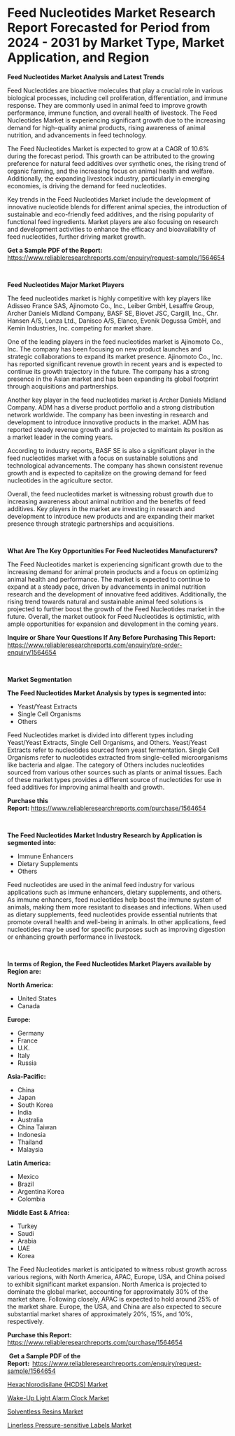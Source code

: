 <p><h1>Feed Nucleotides Market Research Report Forecasted for Period from 2024 -  2031 by Market Type, Market Application, and Region</h1></p><p><strong>Feed Nucleotides Market Analysis and Latest Trends</strong></p>
<p><p>Feed Nucleotides are bioactive molecules that play a crucial role in various biological processes, including cell proliferation, differentiation, and immune response. They are commonly used in animal feed to improve growth performance, immune function, and overall health of livestock. The Feed Nucleotides Market is experiencing significant growth due to the increasing demand for high-quality animal products, rising awareness of animal nutrition, and advancements in feed technology.</p><p>The Feed Nucleotides Market is expected to grow at a CAGR of 10.6% during the forecast period. This growth can be attributed to the growing preference for natural feed additives over synthetic ones, the rising trend of organic farming, and the increasing focus on animal health and welfare. Additionally, the expanding livestock industry, particularly in emerging economies, is driving the demand for feed nucleotides.</p><p>Key trends in the Feed Nucleotides Market include the development of innovative nucleotide blends for different animal species, the introduction of sustainable and eco-friendly feed additives, and the rising popularity of functional feed ingredients. Market players are also focusing on research and development activities to enhance the efficacy and bioavailability of feed nucleotides, further driving market growth.</p></p>
<p><strong>Get a Sample PDF of the Report:&nbsp;</strong> <a href="https://www.reliableresearchreports.com/enquiry/request-sample/1564654">https://www.reliableresearchreports.com/enquiry/request-sample/1564654</a></p>
<p>&nbsp;</p>
<p><strong>Feed Nucleotides Major Market Players</strong></p>
<p><p>The feed nucleotides market is highly competitive with key players like Adisseo France SAS, Ajinomoto Co., Inc., Leiber GmbH, Lesaffre Group, Archer Daniels Midland Company, BASF SE, Biovet JSC, Cargill, Inc., Chr. Hansen A/S, Lonza Ltd., Danisco A/S, Elanco, Evonik Degussa GmbH, and Kemin Industries, Inc. competing for market share.</p><p>One of the leading players in the feed nucleotides market is Ajinomoto Co., Inc. The company has been focusing on new product launches and strategic collaborations to expand its market presence. Ajinomoto Co., Inc. has reported significant revenue growth in recent years and is expected to continue its growth trajectory in the future. The company has a strong presence in the Asian market and has been expanding its global footprint through acquisitions and partnerships.</p><p>Another key player in the feed nucleotides market is Archer Daniels Midland Company. ADM has a diverse product portfolio and a strong distribution network worldwide. The company has been investing in research and development to introduce innovative products in the market. ADM has reported steady revenue growth and is projected to maintain its position as a market leader in the coming years.</p><p>According to industry reports, BASF SE is also a significant player in the feed nucleotides market with a focus on sustainable solutions and technological advancements. The company has shown consistent revenue growth and is expected to capitalize on the growing demand for feed nucleotides in the agriculture sector.</p><p>Overall, the feed nucleotides market is witnessing robust growth due to increasing awareness about animal nutrition and the benefits of feed additives. Key players in the market are investing in research and development to introduce new products and are expanding their market presence through strategic partnerships and acquisitions.</p></p>
<p>&nbsp;</p>
<p><strong>What Are The Key Opportunities For Feed Nucleotides Manufacturers?</strong></p>
<p><p>The Feed Nucleotides market is experiencing significant growth due to the increasing demand for animal protein products and a focus on optimizing animal health and performance. The market is expected to continue to expand at a steady pace, driven by advancements in animal nutrition research and the development of innovative feed additives. Additionally, the rising trend towards natural and sustainable animal feed solutions is projected to further boost the growth of the Feed Nucleotides market in the future. Overall, the market outlook for Feed Nucleotides is optimistic, with ample opportunities for expansion and development in the coming years.</p></p>
<p><strong>Inquire or Share Your Questions If Any Before Purchasing This Report:</strong> <a href="https://www.reliableresearchreports.com/enquiry/pre-order-enquiry/1564654">https://www.reliableresearchreports.com/enquiry/pre-order-enquiry/1564654</a></p>
<p>&nbsp;</p>
<p><strong>Market Segmentation</strong></p>
<p><strong>The Feed Nucleotides Market Analysis by types is segmented into:</strong></p>
<p><ul><li>Yeast/Yeast Extracts</li><li>Single Cell Organisms</li><li>Others</li></ul></p>
<p><p>Feed Nucleotides market is divided into different types including Yeast/Yeast Extracts, Single Cell Organisms, and Others. Yeast/Yeast Extracts refer to nucleotides sourced from yeast fermentation. Single Cell Organisms refer to nucleotides extracted from single-celled microorganisms like bacteria and algae. The category of Others includes nucleotides sourced from various other sources such as plants or animal tissues. Each of these market types provides a different source of nucleotides for use in feed additives for improving animal health and growth.</p></p>
<p><strong>Purchase this Report:&nbsp;</strong><a href="https://www.reliableresearchreports.com/purchase/1564654">https://www.reliableresearchreports.com/purchase/1564654</a></p>
<p>&nbsp;</p>
<p><strong>The Feed Nucleotides Market Industry Research by Application is segmented into:</strong></p>
<p><ul><li>Immune Enhancers</li><li>Dietary Supplements</li><li>Others</li></ul></p>
<p><p>Feed nucleotides are used in the animal feed industry for various applications such as immune enhancers, dietary supplements, and others. As immune enhancers, feed nucleotides help boost the immune system of animals, making them more resistant to diseases and infections. When used as dietary supplements, feed nucleotides provide essential nutrients that promote overall health and well-being in animals. In other applications, feed nucleotides may be used for specific purposes such as improving digestion or enhancing growth performance in livestock.</p></p>
<p>&nbsp;</p>
<p><strong>In terms of Region, the Feed Nucleotides Market Players available by Region are:</strong></p>
<p>
    <p> <strong> North America: </strong>
        <ul>
            <li>United States</li>
            <li>Canada</li>
        </ul>
        </p> 
    <p> <strong> Europe: </strong>
        <ul>
            <li>Germany</li>
            <li>France</li>
            <li>U.K.</li>
            <li>Italy</li>
            <li>Russia</li>
        </ul>
        </p> 
    <p> <strong> Asia-Pacific: </strong>
        <ul>
            <li>China</li>
            <li>Japan</li>
            <li>South Korea</li>
            <li>India</li>
            <li>Australia</li>
            <li>China Taiwan</li>
            <li>Indonesia</li>
            <li>Thailand</li>
            <li>Malaysia</li>
        </ul>
        </p> 
    <p> <strong> Latin America: </strong>
        <ul>
            <li>Mexico</li>
            <li>Brazil</li>
            <li>Argentina Korea</li>
            <li>Colombia</li>
        </ul>
        </p> 
    <p> <strong> Middle East & Africa: </strong>
        <ul>
            <li>Turkey</li>
            <li>Saudi</li>
            <li>Arabia</li>
            <li>UAE</li>
            <li>Korea</li>
        </ul>
    </p>
    </p>
<p><p>The Feed Nucleotides market is anticipated to witness robust growth across various regions, with North America, APAC, Europe, USA, and China poised to exhibit significant market expansion. North America is projected to dominate the global market, accounting for approximately 30% of the market share. Following closely, APAC is expected to hold around 25% of the market share. Europe, the USA, and China are also expected to secure substantial market shares of approximately 20%, 15%, and 10%, respectively.</p></p>
<p><strong>Purchase this Report: </strong><a href="https://www.reliableresearchreports.com/purchase/1564654">https://www.reliableresearchreports.com/purchase/1564654</a></p>
<p>&nbsp;<strong>Get a Sample PDF of the Report:&nbsp;&nbsp;</strong><a href="https://www.reliableresearchreports.com/enquiry/request-sample/1564654">https://www.reliableresearchreports.com/enquiry/request-sample/1564654</a></p>
<p><strong></strong></p>
<p><p><a href="https://view.publitas.com/reportprime-1/hexachlorodisilane-hcds-market-furnish-information-about-market-size-market-share-market-dynamics-and-projections-spanning-from-2024-to-2031/">Hexachlorodisilane (HCDS) Market</a></p><p><a href="https://view.publitas.com/reportprime-1/wake-up-light-alarm-clock-market-size-market-trends-and-growth-outlook-forecasted-for-period-from-2024-to-2031/">Wake-Up Light Alarm Clock Market</a></p><p><a href="https://unruly-ladybug-44b.notion.site/Solventless-Resins-Market-Size-Reflecting-a-Forecast-Till-2031-Market-By-Type-By-Application-and-B-eb392d35017b44cead3c38b64bda8485">Solventless Resins Market</a></p><p><a href="https://view.publitas.com/reportprime-1/linerless-pressure-sensitive-labels-market-research-report-the-key-to-successful-business-strategy-forecasted-for-period-from-2024-2031/">Linerless Pressure-sensitive Labels Market</a></p></p>